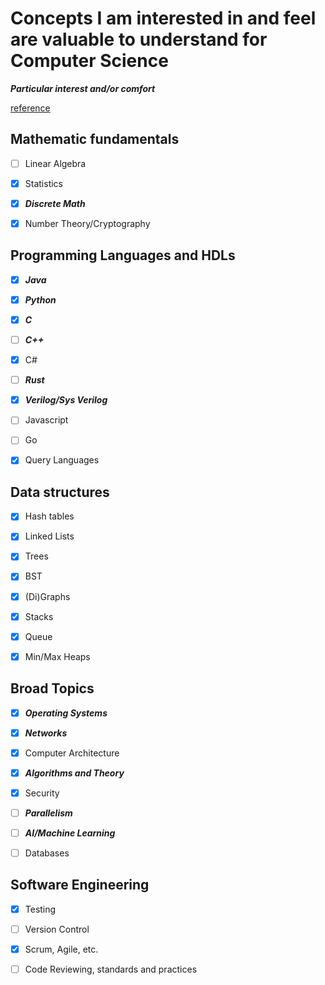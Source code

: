 # Concepts I am interested in and feel are valuable to understand for Computer Science

***Particular interest and/or comfort***

[reference](http://matt.might.net/articles/what-cs-majors-should-know/)

## Mathematic fundamentals

- [ ]   Linear Algebra

- [x]   Statistics

- [x]   ***Discrete Math***

- [x]   Number Theory/Cryptography

## Programming Languages and HDLs

- [x]   ***Java***

- [x]   ***Python***

- [x]   ***C***

- [ ]   ***C++***

- [x]   C#

- [ ]   ***Rust***

- [x]   ***Verilog/Sys Verilog***

- [ ]   Javascript

- [ ]   Go

- [x]   Query Languages

## Data structures

- [x]   Hash tables

- [x]   Linked Lists

- [x]   Trees

- [x]   BST

- [x]   (Di)Graphs

- [x]   Stacks

- [x]   Queue

- [x]   Min/Max Heaps

## Broad Topics

- [x]   ***Operating Systems***

- [x]   ***Networks***

- [x]   Computer Architecture

- [x]   ***Algorithms and Theory***

- [x]   Security

- [ ]   ***Parallelism***

- [ ]   ***AI/Machine Learning***

- [ ]   Databases

## Software Engineering

- [x]   Testing

- [ ]   Version Control

- [x]   Scrum, Agile, etc.

- [ ]   Code Reviewing, standards and practices
